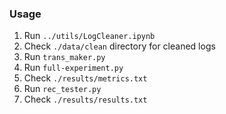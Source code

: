 ### Usage

1. Run `../utils/LogCleaner.ipynb`
2. Check `./data/clean` directory for cleaned logs
3. Run `trans_maker.py`
4. Run `full-experiment.py`
5. Check `./results/metrics.txt`
6. Run `rec_tester.py`
7. Check `./results/results.txt`
